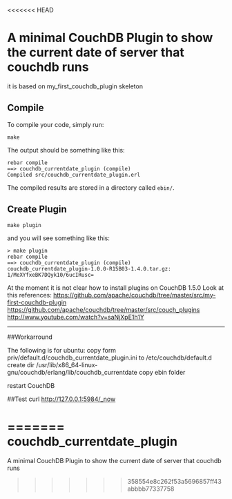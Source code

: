 <<<<<<< HEAD
# A minimal CouchDB Plugin to show the current date of server that couchdb runs

it is based on my_first_couchdb_plugin skeleton

## Compile

To compile your code, simply run:

    make

The output should be something like this:

    rebar compile
    ==> couchdb_currentdate_plugin (compile)
    Compiled src/couchdb_currentdate_plugin.erl

The compiled results are stored in a directory called `ebin/`. 


## Create Plugin

    make plugin

and you will see something like this:

    > make plugin
    rebar compile
    ==> couchdb_currentdate_plugin (compile)
    couchdb_currentdate_plugin-1.0.0-R15B03-1.4.0.tar.gz: 1/MeXYfxeBK7DQyk10/6ucIRusc=

At the moment it is not clear how to install plugins on CouchDB 1.5.0
Look at this references: 
https://github.com/apache/couchdb/tree/master/src/my-first-couchdb-plugin
https://github.com/apache/couchdb/tree/master/src/couch_plugins
http://www.youtube.com/watch?v=saNjXpE1h1Y

* * *

##Workarround

The following is for ubuntu:
copy form priv/default.d/couchdb_currentdate_plugin.ini to /etc/couchdb/default.d
create dir /usr/lib/x86_64-linux-gnu/couchdb/erlang/lib/couchdb_currentdate
copy ebin folder

restart CouchDB

##Test
curl http://127.0.0.1:5984/_now




=======
couchdb_currentdate_plugin
==========================

A minimal CouchDB Plugin to show the current date of server that couchdb runs
>>>>>>> 358554e8c262f53a5696857ff43abbbb77337758
